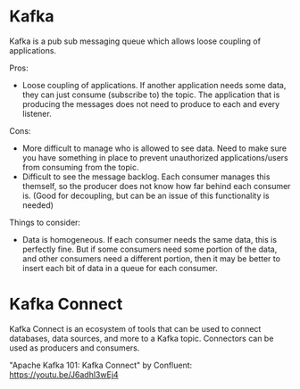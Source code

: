 # Kafka

Kafka is a pub sub messaging queue which allows loose coupling of applications.

Pros:
- Loose coupling of applications. If another application needs some data, they can just consume (subscribe to) the topic. The application that is producing the messages does not need to produce to each and every listener.

Cons:
- More difficult to manage who is allowed to see data. Need to make sure you have something in place to prevent unauthorized applications/users from consuming from the topic.
- Difficult to see the message backlog. Each consumer manages this themself, so the producer does not know how far behind each consumer is. (Good for decoupling, but can be an issue of this functionality is needed)

Things to consider:
- Data is homogeneous. If each consumer needs the same data, this is perfectly fine. But if some consumers need some portion of the data, and other consumers need a different portion, then it may be better to insert each bit of data in a queue for each consumer.

# Kafka Connect

Kafka Connect is an ecosystem of tools that can be used to connect databases, data sources, and more to a Kafka topic. Connectors can be used as producers and consumers.

"Apache Kafka 101: Kafka Connect" by Confluent: https://youtu.be/J6adhl3wEj4
